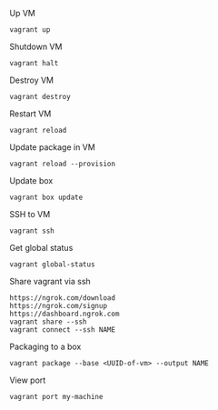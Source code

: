 Up VM
```
vagrant up
```

Shutdown VM
```
vagrant halt
```

Destroy VM
```
vagrant destroy
```

Restart VM
```
vagrant reload
```

Update package in VM
```
vagrant reload --provision
```

Update box
```
vagrant box update
```

SSH to VM
```
vagrant ssh
```

Get global status
```
vagrant global-status
```

Share vagrant via ssh
```
https://ngrok.com/download
https://ngrok.com/signup
https://dashboard.ngrok.com
vagrant share --ssh
vagrant connect --ssh NAME
```

Packaging to a box
```
vagrant package --base <UUID-of-vm> --output NAME
```

View port
```
vagrant port my-machine
```
